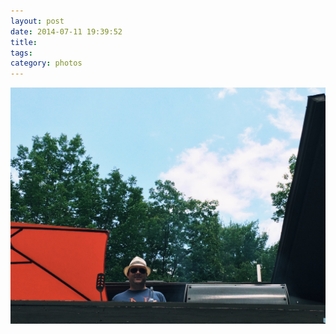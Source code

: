 ```yaml
---
layout: post
date: 2014-07-11 19:39:52
title: 
tags:
category: photos
---
```


![title](/assets/photoblog/grill-master-bobek.jpg)
